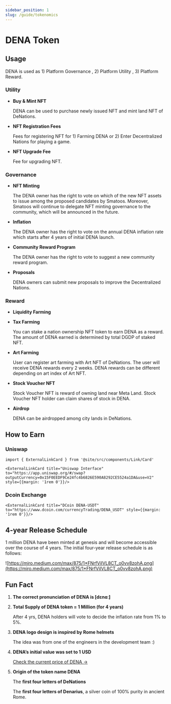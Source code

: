 ```yaml
---
sidebar_position: 1
slug: /guide/tokenomics
---
```


# DENA Token

## Usage

DENA is used as 1) Platform Governance , 2) Platform Utility , 3) Platform Reward.

### Utility

- **Buy & Mint NFT**

    DENA can be used to purchase newly issued NFT and mint land NFT of DeNations.

- **NFT Registration Fees**

    Fees for registering NFT for 1) Farming DENA or 2) Enter Decentralized Nations for playing a game.

- **NFT Upgrade Fee**

    Fee for upgrading NFT.

### Governance

- **NFT Minting**

    The DENA owner has the right to vote on which of the new NFT assets to issue among the proposed candidates by Smatoos. Moreover, Smatoos will continue to delegate NFT minting governance to the community, which will be announced in the future.

- **Inflation**

    The DENA owner has the right to vote on the annual DENA inflation rate which starts after 4 years of initial DENA launch.

- **Community Reward Program**

    The DENA owner has the right to vote to suggest a new community reward program.

- **Proposals**

    DENA owners can submit new proposals to improve the Decentralized Nations.

### **Reward**

- **Liquidity Farming**

- **Tax Farming**

    You can stake a nation ownership NFT token to earn DENA as a reward. The amount of DENA earned is determined by total DGDP of staked NFT.

- **Art Farming**

    User can register art farming with Art NFT of DeNations. The user will receive DENA rewards every 2 weeks. DENA rewards can be different depending on art index of Art NFT.

- **Stock Voucher NFT**

    Stock Voucher NFT is reward of owning land near Meta Land. Stock Voucher NFT holder can claim shares of stock in DENA. 

- **Airdrop**

    DENA can be airdropped among city lands in DeNations.

## How to Earn

### Uniswap

```mdx-code-block
import { ExternalLinkCard } from '@site/src/components/Link/Card'

<ExternalLinkCard title="Uniswap Interface" to="https://app.uniswap.org/#/swap?outputCurrency=0x15F0EEDF9Ce24fc4b6826E590A8292CE5524a1DA&use=V2" style={{margin: '1rem 0'}}/>
```

### Dcoin Exchange

```mdx-code-block
<ExternalLinkCard title="DCoin DENA-USDT" to="https://www.dcoin.com/currencyTrading/DENA_USDT" style={{margin: '1rem 0'}}/>
```

## 4-year Release Schedule

1 million DENA have been minted at genesis and will become accessible over the course of 4 years. The initial four-year release schedule is as follows:

![https://miro.medium.com/max/875/1*FNrfViIVL8CT_o0vv8zohA.png](https://miro.medium.com/max/875/1*FNrfViIVL8CT_o0vv8zohA.png)

## Fun Fact

1. **The correct pronunciation of DENA is [dɛnɑː]**
2. **Total Supply of DENA token = 1 Million (for 4 years)**

    After 4 yrs, DENA holders will vote to decide the inflation rate from 1% to 5%.

3. **DENA logo design is inspired by Rome helmets**

    The idea was from one of the engineers in the development team :)

4. **DENA’s initial value was set to 1 USD**

    [Check the current price of DENA →](https://coinmarketcap.com/currencies/decentralized-nations/)

5. **Origin of the token name DENA**

    The **first four letters of DeNations**

    The **first four letters of Denarius**, a silver coin of 100% purity in ancient Rome.